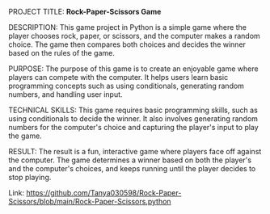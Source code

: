 PROJECT TITLE: **Rock-Paper-Scissors Game**

DESCRIPTION: This game project in Python is a simple game where the player chooses rock, paper, or scissors, and the computer makes a random choice. The game then compares both choices and decides the winner based on the rules of the game.

PURPOSE: The purpose of this game is to create an enjoyable game where players can compete with the computer. It helps users learn basic programming concepts such as using conditionals, generating random numbers, and handling user input.

TECHNICAL SKILLS: This game requires basic programming skills, such as using conditionals to decide the winner. It also involves generating random numbers for the computer's choice and capturing the player's input to play the game.

RESULT: The result is a fun, interactive game where players face off against the computer. The game determines a winner based on both the player's and the computer's choices, and keeps running until the player decides to stop playing.

Link: https://github.com/Tanya030598/Rock-Paper-Scissors/blob/main/Rock-Paper-Scissors.python
